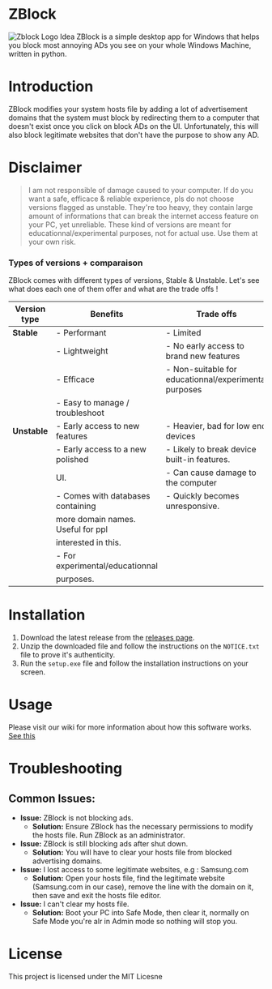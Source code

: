 # ZBlock

![Zblock Logo Idea](https://github.com/user-attachments/assets/3002e563-610b-4d40-8f5d-146eb8b7c080)
ZBlock is a simple desktop app for Windows that helps you block most annoying ADs you see on your whole Windows Machine, written in python.

# Introduction

ZBlock modifies your system hosts file by adding a lot of advertisement domains that the system must block by redirecting them to a computer that doesn't exist once you click on block ADs on the UI. Unfortunately, this will also block legitimate websites that don't have the purpose to show any AD.

# Disclaimer
>  I am not responsible of damage caused to your computer. If do you want a safe, efficace & reliable experience, pls do not choose versions flagged as unstable. They're too heavy, they contain large amount of informations that can break the internet access feature on your PC, yet unreliable. These kind of versions are meant for educationnal/experimental purposes, not for actual use. Use them at your own risk.

### Types of versions + comparaison
ZBlock comes with different types of versions, Stable & Unstable. Let's see what does each one of them offer and what are the trade offs !

| Version type | Benefits                         | Trade offs                                            |
|--------------|----------------------------------|-------------------------------------------------------|
| **Stable**   | - Performant                     | - Limited                                             |
|              | - Lightweight                    | - No early access to brand new features               |
|              | - Efficace                       | - Non-suitable for educationnal/experimental purposes |
|              | - Easy to manage / troubleshoot  |                                                       |
| **Unstable** | - Early access to new features   | - Heavier, bad for low end devices                    |
|              | - Early access to a new polished | - Likely to break device built-in features.           |
|              | UI.                              | - Can cause damage to the computer                    |
|              | - Comes with databases containing| - Quickly becomes unresponsive.                       |
|              | more domain names. Useful for ppl|                                                       |
|              | interested in this.              |                                                       |
|              | - For experimental/educationnal  |                                                       |
|              | purposes.                        |                                                       |

# Installation

1. Download the latest release from the [releases page](https://github.com/ObjectiveVirtual/ZBlock/releases).
2. Unzip the downloaded file and follow the instructions on the `NOTICE.txt` file to prove it's authenticity.
3. Run the `setup.exe` file and follow the installation instructions on your screen.

# Usage
Please visit our wiki for more information about how this software works. [See this](https://github.com/ObjectiveVirtual/ZBlock/wiki/)

# Troubleshooting

## Common Issues:

- **Issue:** ZBlock is not blocking ads.
  - **Solution:** Ensure ZBlock has the necessary permissions to modify the hosts file. Run ZBlock as an administrator.
- **Issue:** ZBlock is still blocking ads after shut down.
  - **Solution:** You will have to clear your hosts file from blocked advertising domains.
- **Issue:** I lost access to some legitimate websites, e.g : Samsung.com
  - **Solution:** Open your hosts file, find the legitimate website (Samsung.com in our case), remove the line with the domain on it, then save and exit the hosts file editor.
- **Issue:** I can't clear my hosts file.
  - **Solution:** Boot your PC into Safe Mode, then clear it, normally on Safe Mode you're alr in Admin mode so nothing will stop you.

# License

This project is licensed under the MIT Licesne
